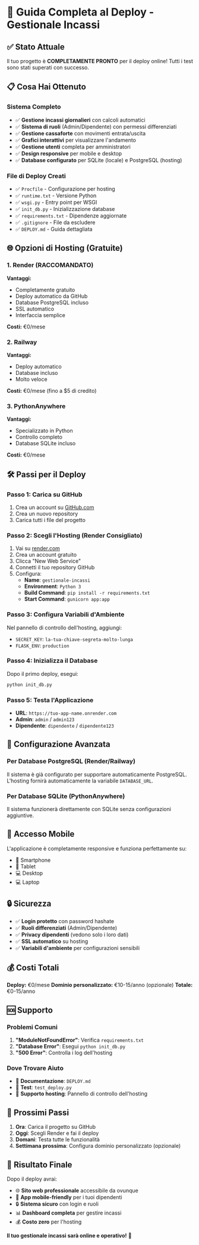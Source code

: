 # 🚀 Guida Completa al Deploy - Gestionale Incassi

## ✅ Stato Attuale

Il tuo progetto è **COMPLETAMENTE PRONTO** per il deploy online! Tutti i test sono stati superati con successo.

## 📋 Cosa Hai Ottenuto

### Sistema Completo
- ✅ **Gestione incassi giornalieri** con calcoli automatici
- ✅ **Sistema di ruoli** (Admin/Dipendente) con permessi differenziati
- ✅ **Gestione cassaforte** con movimenti entrata/uscita
- ✅ **Grafici interattivi** per visualizzare l'andamento
- ✅ **Gestione utenti** completa per amministratori
- ✅ **Design responsive** per mobile e desktop
- ✅ **Database configurato** per SQLite (locale) e PostgreSQL (hosting)

### File di Deploy Creati
- ✅ `Procfile` - Configurazione per hosting
- ✅ `runtime.txt` - Versione Python
- ✅ `wsgi.py` - Entry point per WSGI
- ✅ `init_db.py` - Inizializzazione database
- ✅ `requirements.txt` - Dipendenze aggiornate
- ✅ `.gitignore` - File da escludere
- ✅ `DEPLOY.md` - Guida dettagliata

## 🌐 Opzioni di Hosting (Gratuite)

### 1. **Render** (RACCOMANDATO)
**Vantaggi:**
- Completamente gratuito
- Deploy automatico da GitHub
- Database PostgreSQL incluso
- SSL automatico
- Interfaccia semplice

**Costi:** €0/mese

### 2. **Railway**
**Vantaggi:**
- Deploy automatico
- Database incluso
- Molto veloce

**Costi:** €0/mese (fino a $5 di credito)

### 3. **PythonAnywhere**
**Vantaggi:**
- Specializzato in Python
- Controllo completo
- Database SQLite incluso

**Costi:** €0/mese

## 🛠️ Passi per il Deploy

### Passo 1: Carica su GitHub
1. Crea un account su [GitHub.com](https://github.com)
2. Crea un nuovo repository
3. Carica tutti i file del progetto

### Passo 2: Scegli l'Hosting (Render Consigliato)
1. Vai su [render.com](https://render.com)
2. Crea un account gratuito
3. Clicca "New Web Service"
4. Connetti il tuo repository GitHub
5. Configura:
   - **Name**: `gestionale-incassi`
   - **Environment**: `Python 3`
   - **Build Command**: `pip install -r requirements.txt`
   - **Start Command**: `gunicorn app:app`

### Passo 3: Configura Variabili d'Ambiente
Nel pannello di controllo dell'hosting, aggiungi:
- `SECRET_KEY`: `la-tua-chiave-segreta-molto-lunga`
- `FLASK_ENV`: `production`

### Passo 4: Inizializza il Database
Dopo il primo deploy, esegui:
```bash
python init_db.py
```

### Passo 5: Testa l'Applicazione
- **URL**: `https://tuo-app-name.onrender.com`
- **Admin**: `admin` / `admin123`
- **Dipendente**: `dipendente` / `dipendente123`

## 🔧 Configurazione Avanzata

### Per Database PostgreSQL (Render/Railway)
Il sistema è già configurato per supportare automaticamente PostgreSQL. L'hosting fornirà automaticamente la variabile `DATABASE_URL`.

### Per Database SQLite (PythonAnywhere)
Il sistema funzionerà direttamente con SQLite senza configurazioni aggiuntive.

## 📱 Accesso Mobile

L'applicazione è completamente responsive e funziona perfettamente su:
- 📱 Smartphone
- 📱 Tablet
- 💻 Desktop
- 💻 Laptop

## 🔒 Sicurezza

- ✅ **Login protetto** con password hashate
- ✅ **Ruoli differenziati** (Admin/Dipendente)
- ✅ **Privacy dipendenti** (vedono solo i loro dati)
- ✅ **SSL automatico** su hosting
- ✅ **Variabili d'ambiente** per configurazioni sensibili

## 💰 Costi Totali

**Deploy:** €0/mese
**Dominio personalizzato:** €10-15/anno (opzionale)
**Totale:** €0-15/anno

## 🆘 Supporto

### Problemi Comuni
1. **"ModuleNotFoundError"**: Verifica `requirements.txt`
2. **"Database Error"**: Esegui `python init_db.py`
3. **"500 Error"**: Controlla i log dell'hosting

### Dove Trovare Aiuto
- 📖 **Documentazione**: `DEPLOY.md`
- 🧪 **Test**: `test_deploy.py`
- 📧 **Supporto hosting**: Pannello di controllo dell'hosting

## 🎯 Prossimi Passi

1. **Ora**: Carica il progetto su GitHub
2. **Oggi**: Scegli Render e fai il deploy
3. **Domani**: Testa tutte le funzionalità
4. **Settimana prossima**: Configura dominio personalizzato (opzionale)

## 🎉 Risultato Finale

Dopo il deploy avrai:
- 🌐 **Sito web professionale** accessibile da ovunque
- 📱 **App mobile-friendly** per i tuoi dipendenti
- 🔒 **Sistema sicuro** con login e ruoli
- 📊 **Dashboard completa** per gestire incassi
- 💰 **Costo zero** per l'hosting

**Il tuo gestionale incassi sarà online e operativo!** 🚀 